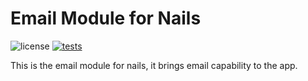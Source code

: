 # Email Module for Nails

![license](https://img.shields.io/badge/license-MIT-green.svg)
[![tests](https://github.com/nails/module-email/actions/workflows/build_and_test.yml/badge.svg)](https://github.com/nails/module-email/actions)


This is the email module for nails, it brings email capability to the app.
